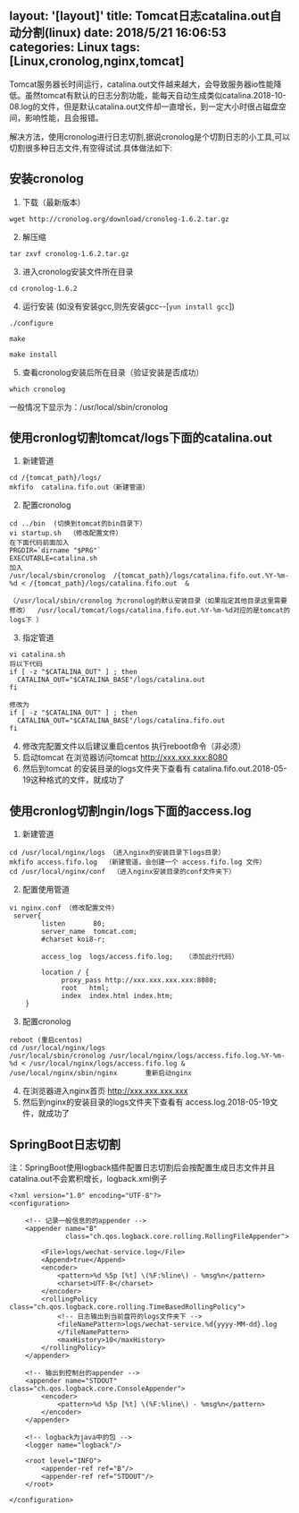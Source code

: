 layout: '[layout]'
title: Tomcat日志catalina.out自动分割(linux)
date: 2018/5/21 16:06:53  
categories: Linux
tags: [Linux,cronolog,nginx,tomcat]
---
Tomcat服务器长时间运行，catalina.out文件越来越大，会导致服务器io性能降低。虽然tomcat有默认的日志分割功能，能每天自动生成类似catalina.2018-10-08.log的文件，但是默认catalina.out文件却一直增长，到一定大小时很占磁盘空间，影响性能，且会报错。

解决方法，使用cronolog进行日志切割,据说cronolog是个切割日志的小工具,可以切割很多种日志文件,有空得试试.具体做法如下: 
## 安装cronolog
1. 下载（最新版本） 
```
wget http://cronolog.org/download/cronolog-1.6.2.tar.gz
```
2. 解压缩 
```
tar zxvf cronolog-1.6.2.tar.gz
```
3. 进入cronolog安装文件所在目录 
```
cd cronolog-1.6.2
```
4. 运行安装 (如没有安装gcc,则先安装gcc--[`yun install gcc`])
```
./configure
```
```
make
```
```
make install
```
5. 查看cronolog安装后所在目录（验证安装是否成功） 
```
which cronolog
```
一般情况下显示为：/usr/local/sbin/cronolog 
## 使用cronlog切割tomcat/logs下面的catalina.out
1. 新建管道
```
cd /{tomcat_path}/logs/  
mkfifo  catalina.fifo.out（新建管道）
```
2. 配置cronolog
```
cd ../bin  (切换到tomcat的bin目录下）
vi startup.sh  （修改配置文件）
在下面代码前面加入
PRGDIR=`dirname "$PRG"`
EXECUTABLE=catalina.sh
加入
/usr/local/sbin/cronolog  /{tomcat_path}/logs/catalina.fifo.out.%Y-%m-%d < /{tomcat_path}/logs/catalina.fifo.out  &

（/usr/local/sbin/cronolog 为cronolog的默认安装目录（如果指定其他目录这里需要修改）  /usr/local/tomcat/logs/catalina.fifo.out.%Y-%m-%d对应的是tomcat的logs下 ） 
```
3. 指定管道
```
vi catalina.sh
将以下代码 
if [ -z "$CATALINA_OUT" ] ; then
  CATALINA_OUT="$CATALINA_BASE"/logs/catalina.out
fi

修改为 
if [ -z "$CATALINA_OUT" ] ; then
  CATALINA_OUT="$CATALINA_BASE"/logs/catalina.fifo.out
fi
```
4. 修改完配置文件以后建议重启centos 执行reboot命令（非必须）
5. 启动tomcat  在浏览器访问tomcat http://xxx.xxx.xxx:8080
6. 然后到tomcat 的安装目录的logs文件夹下查看有 catalina.fifo.out.2018-05-19这种格式的文件，就成功了 

## 使用cronlog切割ngin/logs下面的access.log
1. 新建管道
```
cd /usr/local/nginx/logs （进入nginx的安装目录下logs目录）
mkfifo access.fifo.log  （新建管道，会创建一个 access.fifo.log 文件）
cd /usr/local/nginx/conf  （进入nginx安装目录的conf文件夹下）
```
2. 配置使用管道
```
vi nginx.conf （修改配置文件）
 server{
        listen       80;
        server_name  tomcat.com;
        #charset koi8-r;

        access_log  logs/access.fifo.log;   （添加此行代码）

        location / {
             proxy_pass http://xxx.xxx.xxx.xxx:8080;
             root   html;
             index  index.html index.htm;
    }
```

3. 配置cronolog
```
reboot (重启centos)
cd /usr/local/nginx/logs
/usr/local/sbin/cronolog /usr/local/nginx/logs/access.fifo.log.%Y-%m-%d < /usr/local/nginx/logs/access.fifo.log &
/use/local/nginx/sbin/nginx       重新启动nginx
```
4. 在浏览器进入nginx首页    http://xxx.xxx.xxx.xxx
5. 然后到nginx的安装目录的logs文件夹下查看有 access.log.2018-05-19文件，就成功了

## SpringBoot日志切割
注：SpringBoot使用logback插件配置日志切割后会按配置生成日志文件并且catalina.out不会累积增长，logback.xml例子
```
<?xml version="1.0" encoding="UTF-8"?>
<configuration>

    <!-- 记录一般信息的的appender -->
    <appender name="B"
              class="ch.qos.logback.core.rolling.RollingFileAppender">

        <File>logs/wechat-service.log</File>
        <Append>true</Append>
        <encoder>
            <pattern>%d %5p [%t] \(%F:%line\) - %msg%n</pattern>
            <charset>UTF-8</charset>
        </encoder>
        <rollingPolicy class="ch.qos.logback.core.rolling.TimeBasedRollingPolicy">
            <!-- 日志输出到当前盘符的logs文件夹下 -->
            <fileNamePattern>logs/wechat-service.%d{yyyy-MM-dd}.log
            </fileNamePattern>
            <maxHistory>10</maxHistory>
        </rollingPolicy>
    </appender>

    <!-- 输出到控制台的appender -->
    <appender name="STDOUT" class="ch.qos.logback.core.ConsoleAppender">
        <encoder>
            <pattern>%d %5p [%t] \(%F:%line\) - %msg%n</pattern>
        </encoder>
    </appender>

    <!-- logback为java中的包 -->
    <logger name="logback"/>

    <root level="INFO">
        <appender-ref ref="B"/>
        <appender-ref ref="STDOUT"/>
    </root>

</configuration>
```